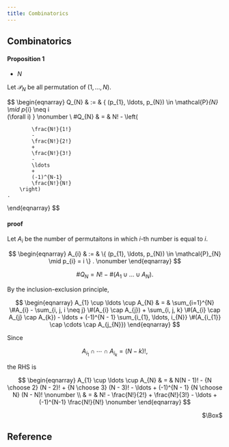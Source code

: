 ```yaml
---
title: Combinatorics
---
```


## Combinatorics



#### Proposition 1
- $N$

Let $\mathcal{P}_{N}$ be all permutation of $(1, \ldots, N)$.

$$
\begin{eqnarray}
    Q_{N}
    & := &
        \{
            (p_{1}, \ldots, p_{N}) \in \mathcal{P}_{N}
            \mid
            p_{i} \neq i
            \
            (\forall i)
        \}
    \nonumber
    \\
    \#Q_{N}
    & = &
        N!
        -
        \left(
            
            \frac{N!}{1!}
            -
            \frac{N!}{2!}
            +
            \frac{N!}{3!}
            -
            \ldots
            +
            (-1)^{N-1}
            \frac{N!}{N!}
        \right)
    .
\end{eqnarray}
$$

#### proof
Let $A_{i}$ be the number of permutaitons in which $i$-th number is equal to $i$.

$$
\begin{eqnarray}
    A_{i}
    & := &
        \{
            (p_{1}, \ldots, p_{N}) \in \mathcal{P}_{N}
            \mid
            p_{i} = i
        \}
    .
    \nonumber
\end{eqnarray}
$$

$$
    \#Q_{N}
    =
    N!
    -
    \#(
        A_{1}
        \cup
        \ldots
        \cup
        A_{N}
    )
    .
$$

By the inclusion-exclusion principle,

$$
\begin{eqnarray}
    A_{1}
    \cup
    \ldots
    \cup
    A_{N}
    & = &
        \sum_{i=1}^{N}
            \#A_{i}
        -
        \sum_{i, j, i \neq j}
            \#(A_{i} \cap A_{j})
        +
        \sum_{i, j, k}
            \#(A_{i} \cap A_{j} \cap A_{k})
        -
        \ldots
        +
        (-1)^{N - 1}
        \sum_{i_{1}, \ldots, i_{N}}
            \#(A_{i_{1}} \cap \cdots \cap A_{j_{N}})
\end{eqnarray}
$$

Since

$$
    A_{i_{1}} \cap \cdots \cap A_{i_{k}}
    =
    (N - k)!
    ,
$$

the RHS is

$$
\begin{eqnarray}
    A_{1}
    \cup
    \ldots
    \cup
    A_{N}
    & = &
        N(N - 1)!
        -
        {N \choose 2}
        (N - 2)!
        +
        {N \choose 3}
        (N - 3)!
        -
        \ldots
        +
        (-1)^{N - 1}
        {N \choose N}
        (N - N)!
    \nonumber
    \\
    & = &
        N!
        -
        \frac{N!}{2!}
        +
        \frac{N!}{3!}
        -
        \ldots
        +
        (-1)^{N-1}
        \frac{N!}{N!}
    \nonumber
\end{eqnarray}
$$

<div class="QED" style="text-align: right">$\Box$</div>


## Reference
